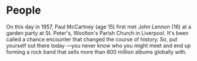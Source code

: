 # People

On this day in 1957, Paul McCartney (age 15) first met John Lennon (16) at a garden party at St. Peter's, Woolton's Parish Church in Liverpool. It's been called a chance encounter that changed the course of history.
So, put yourself out there today —you never know who you might meet and end up forming a rock band that sells more than 600 million albums globally with.